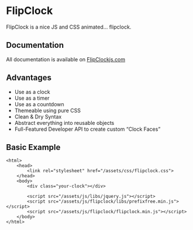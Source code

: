 FlipClock
=========

FlipClock is a nice JS and CSS animated... flipclock.


Documentation
-------------

All documentation is available on [FlipClockjs.com](http://flipclockjs.com)


Advantages
----------

* Use as a clock
* Use as a timer
* Use as a countdown
* Themeable using pure CSS
* Clean & Dry Syntax
* Abstract everything into reusable objects
* Full-Featured Developer API to create custom “Clock Faces”


Basic Example
-------------


    <html>
        <head>
    	    <link rel="stylesheet" href="/assets/css/flipclock.css">
        </head>
        <body>
            <div class="your-clock"></div>
		
            <script src="/assets/js/libs/jquery.js"></script>
            <script src="/assets/js/flipclock/libs/prefixfree.min.js"></script>
            <script src="/assets/js/flipclock/flipclock.min.js"></script>
        </body>
    </html>
